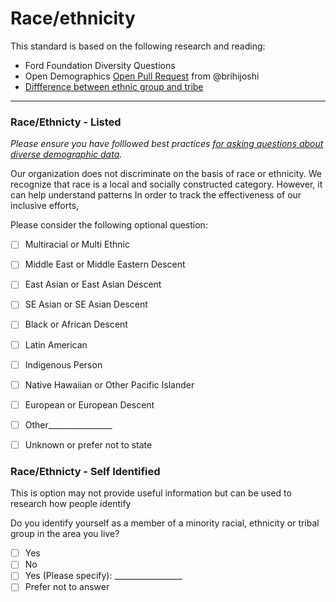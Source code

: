 # Race/ethnicity

This standard is based on the following research and reading:

* Ford Foundation Diversity Questions
* Open Demographics [Open Pull Request](https://github.com/drnikki/open-demographics/issues/14) from @brihijoshi
* [Diffference between ethnic group and tribe](https://www.differencebetween.com/difference-between-ethnic-group-and-vs-tribe/)
----

### Race/Ethnicty - Listed
*Please ensure you have folllowed best practices [for asking questions about diverse demographic data](https://github.com/mozilla/diversity/blob/master/data-metrics/surveys/best-practices-diverse-data.md).*

Our organization does not discriminate on the basis of race or ethnicity.  We recognize that race is a local and socially constructed category. However, it can help understand patterns In order to track the effectiveness of our inclusive efforts, 

Please consider the following optional question:

- [ ] Multiracial or Multi Ethnic
- [ ] Middle East or Middle Eastern Descent
- [ ] East Asian or East Asian Descent
- [ ] SE Asian or SE Asian Descent
- [ ] Black or African Descent
- [ ] Latin American
- [ ] Indigenous Person
- [ ] Native Hawaiian or Other Pacific Islander
- [ ] European or European Descent
- [ ] Other________________
- [ ]  Unknown or prefer not to state


### Race/Ethnicty - Self Identified
This is option may not provide useful information but can be used to research how people identify

Do you identify yourself as a member of a minority racial, ethnicity or tribal group in the area you live?
- [ ] Yes
- [ ] No
- [ ] Yes (Please specify): _________________
- [ ] Prefer not to answer
